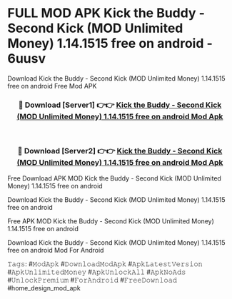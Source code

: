 # FULL MOD APK Kick the Buddy - Second Kick (MOD Unlimited Money) 1.14.1515 free on android - 6uusv
Download Kick the Buddy - Second Kick (MOD Unlimited Money) 1.14.1515 free on android Free Mod APK

<div align="center">
<h3>🔴 Download [Server1] 👉👉 <a href="https://apk-comot.site?title=Kick_the_Buddy_-_Second_Kick_(MOD_Unlimited_Money)_1.14.1515_free_on_android">Kick the Buddy - Second Kick (MOD Unlimited Money) 1.14.1515 free on android Mod Apk</a></h3><br>

<h3>🔴 Download [Server2] 👉👉 <a href="https://apk-comot.site?title=Kick_the_Buddy_-_Second_Kick_(MOD_Unlimited_Money)_1.14.1515_free_on_android">Kick the Buddy - Second Kick (MOD Unlimited Money) 1.14.1515 free on android Mod Apk</a></h3>
</div>


Free Download APK MOD Kick the Buddy - Second Kick (MOD Unlimited Money) 1.14.1515 free on android

Download Kick the Buddy - Second Kick (MOD Unlimited Money) 1.14.1515 free on android 

Free APK MOD Kick the Buddy - Second Kick (MOD Unlimited Money) 1.14.1515 free on android 

Download Kick the Buddy - Second Kick (MOD Unlimited Money) 1.14.1515 free on android Mod For Android

𝚃𝚊𝚐𝚜: #𝙼𝚘𝚍𝙰𝚙𝚔 #𝙳𝚘𝚠𝚗𝚕𝚘𝚊𝚍𝙼𝚘𝚍𝙰𝚙𝚔 #𝙰𝚙𝚔𝙻𝚊𝚝𝚎𝚜𝚝𝚅𝚎𝚛𝚜𝚒𝚘𝚗 #𝙰𝚙𝚔𝚄𝚗𝚕𝚒𝚖𝚒𝚝𝚎𝚍𝙼𝚘𝚗𝚎𝚢 #𝙰𝚙𝚔𝚄𝚗𝚕𝚘𝚌𝚔𝙰𝚕𝚕 #𝙰𝚙𝚔𝙽𝚘𝙰𝚍𝚜 #𝚄𝚗𝚕𝚘𝚌𝚔𝙿𝚛𝚎𝚖𝚒𝚞𝚖 #𝙵𝚘𝚛𝙰𝚗𝚍𝚛𝚘𝚒𝚍 #𝙵𝚛𝚎𝚎𝙳𝚘𝚠𝚗𝚕𝚘𝚊𝚍 #home_design_mod_apk